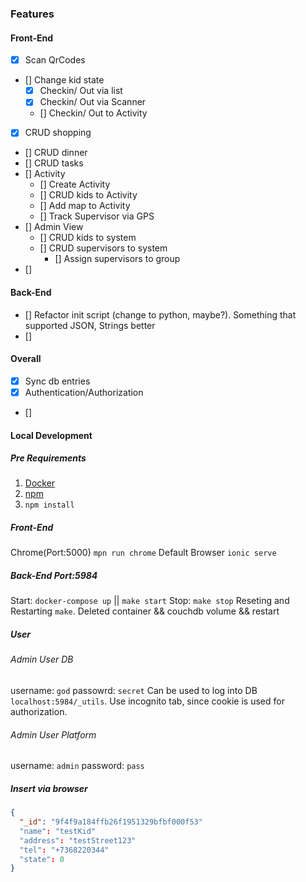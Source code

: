 ### Features

#### Front-End
- [x] Scan QrCodes
- [] Change kid state
  - [x] Checkin/ Out via list
  - [x] Checkin/ Out via Scanner
  - [] Checkin/ Out to Activity
- [x] CRUD shopping
- [] CRUD dinner
- [] CRUD tasks
- [] Activity
  - [] Create Activity
  - [] CRUD kids to Activity
  - [] Add map to Activity
  - [] Track Supervisor via GPS
- [] Admin View
  - [] CRUD kids to system
  - [] CRUD supervisors to system
    - [] Assign supervisors to group
- []

#### Back-End
- [] Refactor init script (change to python, maybe?). Something that supported JSON, Strings better
- []

#### Overall
- [x] Sync db entries
- [x] Authentication/Authorization
- []

#### Local Development

##### Pre Requirements

1. [Docker](https://www.docker.com/products/docker-desktop)
2. [npm](https://www.npmjs.com/)
3. `npm install` 

##### Front-End
Chrome(Port:5000) `mpn run chrome`
Default Browser `ionic serve`

##### Back-End Port:5984
Start: `docker-compose up` || `make start`
Stop: `make stop`
Reseting and Restarting `make`. Deleted container && couchdb volume && restart

##### User
###### Admin User DB
username: `god`
passowrd: `secret`
Can be used to log into DB `localhost:5984/_utils`. Use incognito tab, since cookie is used for authorization.

###### Admin User Platform
username: `admin`
password: `pass`

##### Insert via browser
```json
{
  "_id": "9f4f9a184ffb26f1951329bfbf000f53"
  "name": "testKid"
  "address": "testStreet123"
  "tel": "+7368220344"
  "state": 0
}
```